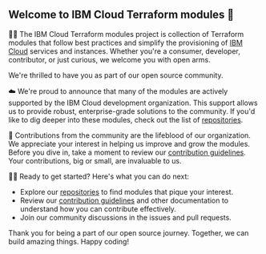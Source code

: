 ## Welcome to IBM Cloud Terraform modules 👋

🙋‍♀️ The IBM Cloud Terraform modules project is collection of Terraform modules that follow best practices and simplify the provisioning of [IBM Cloud](https://www.ibm.com/cloud) services and instances. Whether you're a consumer, developer, contributor, or just curious, we welcome you with open arms.

We're thrilled to have you as part of our open source community.

☁️ We're proud to announce that many of the modules are actively supported by the IBM Cloud development organization. This support allows us to provide robust, enterprise-grade solutions to the community. If you'd like to dig deeper into these modules, check out the list of [repositories](https://github.com/topics/core-team?l=hcl).

🤝 Contributions from the community are the lifeblood of our organization. We appreciate your interest in helping us improve and grow the modules. Before you dive in, take a moment to review our [contribution guidelines](https://terraform-ibm-modules.github.io/documentation/#/contribute-module). Your contributions, big or small, are invaluable to us.

👩‍💻 Ready to get started? Here's what you can do next:
- Explore our [repositories](https://github.com/topics/core-team?l=hcl) to find modules that pique your interest.
- Review our [contribution guidelines](https://terraform-ibm-modules.github.io/documentation/#/contribute-module) and other documentation to understand how you can contribute effectively.
- Join our community discussions in the issues and pull requests.

Thank you for being a part of our open source journey. Together, we can build amazing things. Happy coding!
